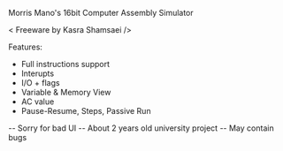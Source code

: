 Morris Mano's 16bit Computer Assembly Simulator

< Freeware by Kasra Shamsaei />

Features:
 - Full instructions support
 - Interupts
 - I/O + flags
 - Variable & Memory View
 - AC value
 - Pause-Resume, Steps, Passive Run

-- Sorry for bad UI
-- About 2 years old university project
-- May contain bugs

